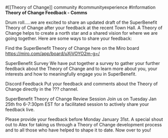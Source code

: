 #[[Theory of Change]] community #communityexperience #Information  
**Theory of Change Feedback - Comms**

Drum roll.....we are excited to share an updated draft of the SuperBenefit Theory of Change after your feedback at the recent Town Hall. A Theory of Change helps to create a north star and a shared vision for where we are going together. Here are some ways to share your feedback:

Find the SuperBenefit Theory of Change here on the Miro board https://miro.com/app/board/uXjVOYO2m-g=/

SuperBenefit Survey
We have put together a survey to gather your further feedback about the Theory of Change and to learn more about you, your interests and how to meaningfully engage you in SuperBenefit.

Discord Feedback
Put your feedback and comments about the Theory of Change directly in the ??? channel.

SuperBenefit Theory of Change Review Session
Join us on Tuesday Jan 25th fro 6-7:30pm EST for a facilitated session to actively share your feedback live.

Please provide your feedback before Monday January 31st. A special shout out to Alex for taking us through a Theory of Change development process and to all those who have helped to shape it to date. Now over to you!
